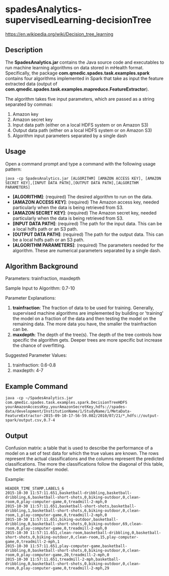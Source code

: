 # spadesAnalytics-supervisedLearning-decisionTree
https://en.wikipedia.org/wiki/Decision_tree_learning

Description
-----------
The **SpadesAnalytics.jar** contains the Java source code and executables to run machine learning algorithms on data stored in mHealth format.  Specifically, the package **com.qmedic.spades.task.examples.spark** contains four algorithms implemented in Spark that take as input the feature extracted data (output of **com.qmedic.spades.task.examples.mapreduce.FeatureExtractor**).  

The algorithm takes five input parameters, which are passed as a string separated by commas:

1. Amazon key
2. Amazon secret key
3. Input data path (either on a local HDFS system or on Amazon S3)
4. Output data path (either on a local HDFS system or on Amazon S3)
5. Algorithm input parameters separated by a single dash

Usage
-----
Open a command prompt and type a command with the following usage pattern:

```ShellSession
java -cp SpadesAnalytics.jar [ALGORITHM] [AMAZON ACCESS KEY], [AMAZON SECRET KEY],[INPUT DATA PATH],[OUTPUT DATA PATH],[ALGORITHM PARAMETERS]
```

- **[ALGORITHM]**: (required) The desired algorithm to run on the data.  
- **[AMAZON ACCESS KEY]**: (required) The Amazon access key, needed particularly when the data is being retrieved from S3.  
- **[AMAZON SECRET KEY]**: (required) The Amazon secret key, needed particularly when the data is being retrieved from S3.
- **[INPUT DATA PATH]**: (required) The path for the input data.  This can be a local hdfs path or an S3 path.  
- **[OUTPUT DATA PATH]**: (required) The path for the output data. This can be a local hdfs path or an S3 path.  
- **[ALGORITHM PARAMETERS]**: (required) The parameters needed for the algorithm.  These are numerical parameters separated by a single dash.

Algorithm Background
--------------------
Parameters: trainfraction, maxdepth 

Sample Input to Algorithm: 0.7-10

Parameter Explanations:

1. **trainfraction**: The fraction of data to be used for training.  Generally, supervised machine algorithms are implemented by building or 'training' the model on a fraction of the data and then testing the model on the remaining data. The more data you have, the smaller the trainfraction can be.
2. **maxdepth**: The depth of the tree(s).  The depth of the tree controls how specific the algorithm gets.  Deeper trees are more specific but increase the chance of overfitting.

Suggested Parameter Values:

1. trainfraction: 0.6-0.8
2. maxdepth: 4-7

Example Command
---------------
```ShellSession
java -cp ~/SpadesAnalytics.jar com.qmedic.spades.task.examples.spark.DecisionTreeHDFS yourAmazonAccessKey,yourAmazonSecretKey,hdfs://spades-data/development/InstitutionName/1/StudyName/1/MetaData-FeatureExtractor-2015-09-10-17-56-59.082/2010/07/21/*,hdfs://output-spark/output.csv,0.7-4
```

Output
------
Confusion matrix: a table that is used to describe the performance of a model on a set of test data for which the true values are known.  The rows represent the actual classifications and the columns represent the predicted classifications.  The more the classifications follow the diagonal of this table, the better the classifier model.

Example:
```ShellSession
HEADER_TIME_STAMP,LABELS_6
2015-10-30 11:57:11.651,basketball-dribbling,basketball-dribbling,6,basketball-short-shots,0,biking-outdoor,0,clean-room,0,play-computer-game,0,treadmill-2-mph,0
2015-10-30 11:57:11.651,basketball-short-shots,basketball-dribbling,1,basketball-short-shots,6,biking-outdoor,0,clean-room,1,play-computer-game,0,treadmill-2-mph,0
2015-10-30 11:57:11.651,biking-outdoor,basketball-dribbling,0,basketball-short-shots,0,biking-outdoor,69,clean-room,0,play-computer-game,0,treadmill-2-mph,0
2015-10-30 11:57:11.651,clean-room,basketball-dribbling,0,basketball-short-shots,0,biking-outdoor,0,clean-room,15,play-computer-game,0,treadmill-2-mph,1
2015-10-30 11:57:11.651,play-computer-game,basketball-dribbling,0,basketball-short-shots,0,biking-outdoor,0,clean-room,0,play-computer-game,20,treadmill-2-mph,0
2015-10-30 11:57:11.651,treadmill-2-mph,basketball-dribbling,0,basketball-short-shots,0,biking-outdoor,0,clean-room,0,play-computer-game,0,treadmill-2-mph,29
```

